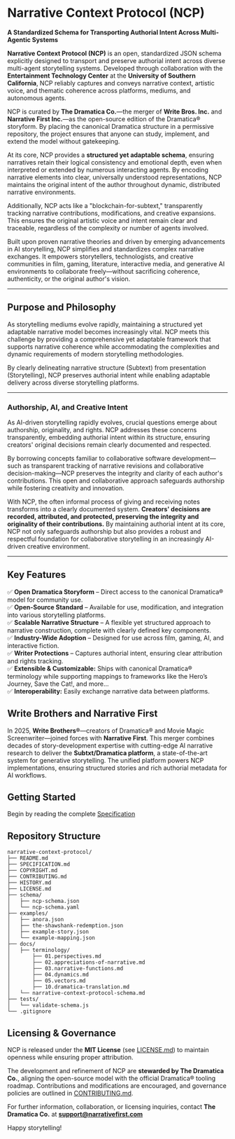 # Narrative Context Protocol (NCP)

**A Standardized Schema for Transporting Authorial Intent Across Multi-Agentic Systems**

**Narrative Context Protocol (NCP)** is an open, standardized JSON schema explicitly designed to transport and preserve authorial intent across diverse multi-agent storytelling systems. Developed through collaboration with the **Entertainment Technology Center** at the **University of Southern California**, NCP reliably captures and conveys narrative context, artistic voice, and thematic coherence across platforms, mediums, and autonomous agents.

NCP is curated by **The Dramatica Co.**—the merger of **Write Bros. Inc.** and **Narrative First Inc.**—as the open-source edition of the Dramatica® storyform. By placing the canonical Dramatica structure in a permissive repository, the project ensures that anyone can study, implement, and extend the model without gatekeeping.

At its core, NCP provides a **structured yet adaptable schema**, ensuring narratives retain their logical consistency and emotional depth, even when interpreted or extended by numerous interacting agents. By encoding narrative elements into clear, universally understood representations, NCP maintains the original intent of the author throughout dynamic, distributed narrative environments.

Additionally, NCP acts like a "blockchain-for-subtext," transparently tracking narrative contributions, modifications, and creative expansions. This ensures the original artistic voice and intent remain clear and traceable, regardless of the complexity or number of agents involved.

Built upon proven narrative theories and driven by emerging advancements in AI storytelling, NCP simplifies and standardizes complex narrative exchanges. It empowers storytellers, technologists, and creative communities in film, gaming, literature, interactive media, and generative AI environments to collaborate freely—without sacrificing coherence, authenticity, or the original author's vision.

---

## Purpose and Philosophy

As storytelling mediums evolve rapidly, maintaining a structured yet adaptable narrative model becomes increasingly vital. NCP meets this challenge by providing a comprehensive yet adaptable framework that supports narrative coherence while accommodating the complexities and dynamic requirements of modern storytelling methodologies.

By clearly delineating narrative structure (Subtext) from presentation (Storytelling), NCP preserves authorial intent while enabling adaptable delivery across diverse storytelling platforms.

---

### Authorship, AI, and Creative Intent

As AI-driven storytelling rapidly evolves, crucial questions emerge about authorship, originality, and rights. NCP addresses these concerns transparently, embedding authorial intent within its structure, ensuring creators' original decisions remain clearly documented and respected.

By borrowing concepts familiar to collaborative software development—such as transparent tracking of narrative revisions and collaborative decision-making—NCP preserves the integrity and clarity of each author's contributions. This open and collaborative approach safeguards authorship while fostering creativity and innovation.

With NCP, the often informal process of giving and receiving notes transforms into a clearly documented system. **Creators' decisions are recorded, attributed, and protected, preserving the integrity and originality of their contributions.** By maintaining authorial intent at its core, NCP not only safeguards authorship but also provides a robust and respectful foundation for collaborative storytelling in an increasingly AI-driven creative environment.

---

## Key Features  
✅ **Open Dramatica Storyform** – Direct access to the canonical Dramatica® model for community use.  
✅ **Open-Source Standard** – Available for use, modification, and integration into various storytelling platforms.  
✅ **Scalable Narrative Structure** – A flexible yet structured approach to narrative construction, complete with clearly defined key components.  
✅ **Industry-Wide Adoption** – Designed for use across film, gaming, AI, and interactive fiction.     
✅ **Writer Protections** – Captures authorial intent, ensuring clear attribution and rights tracking.  
✅ **Extensible & Customizable:** Ships with canonical Dramatica® terminology while supporting mappings to frameworks like the Hero’s Journey, Save the Cat!, and more...  
✅ **Interoperability:** Easily exchange narrative data between platforms.

## Write Brothers and Narrative First

In 2025, **Write Brothers®**—creators of Dramatica® and Movie Magic Screenwriter—joined forces with **Narrative First**. This merger combines decades of story-development expertise with cutting-edge AI narrative research to deliver the **Subtxt/Dramatica platform**, a state-of-the-art system for generative storytelling. The unified platform powers NCP implementations, ensuring structured stories and rich authorial metadata for AI workflows.

## Getting Started

Begin by reading the complete [Specification](/SPECIFICATION.md)

## Repository Structure
```
narrative-context-protocol/
├── README.md
├── SPECIFICATION.md
├── COPYRIGHT.md
├── CONTRIBUTING.md
├── HISTORY.md
├── LICENSE.md
├── schema/
│   ├── ncp-schema.json
│   └── ncp-schema.yaml
├── examples/
│   ├── anora.json
│   ├── the-shawshank-redemption.json
│   ├── example-story.json
│   └── example-mapping.json
├── docs/
│   ├── terminology/
│       ├── 01.perspectives.md
│       ├── 02.appreciations-of-narrative.md
│       ├── 03.narrative-functions.md
│       ├── 04.dynamics.md
│       ├── 05.vectors.md
│       ├── 10.dramatica-translation.md
│   └── narrative-context-protocol-schema.md
├── tests/
│   └── validate-schema.js
└── .gitignore
```

## Licensing & Governance  

NCP is released under the **MIT License** (see [LICENSE.md](LICENSE.md)) to maintain openness while ensuring proper attribution.  

The development and refinement of NCP are **stewarded by The Dramatica Co.**, aligning the open-source model with the official Dramatica® tooling roadmap. Contributions and modifications are encouraged, and governance policies are outlined in [CONTRIBUTING.md](CONTRIBUTING.md).  

For further information, collaboration, or licensing inquiries, contact **The Dramatica Co.** at **support@narrativefirst.com**

Happy storytelling!
